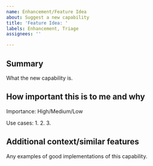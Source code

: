 ```yaml
---
name: Enhancement/Feature Idea
about: Suggest a new capability
title: 'Feature Idea: '
labels: Enhancement, Triage
assignees: ''

---
```


## Summary

What the new capability is.

## How important this is to me and why

Importance: High/Medium/Low

Use cases:
1.
2.
3.

## Additional context/similar features

Any examples of good implementations of this capability.
